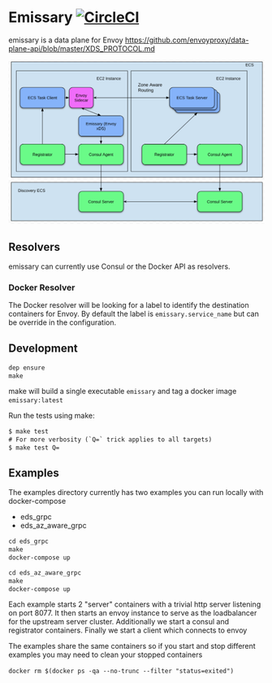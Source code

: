 # Emissary [![CircleCI](https://ci.segment.com/gh/segmentio/emissary.svg?style=svg&circle-token=e31f23668625c3449fe71c8b582ab33191190a50)](https://ci.segment.com/gh/segmentio/emissary)

emissary is a data plane for Envoy https://github.com/envoyproxy/data-plane-api/blob/master/XDS_PROTOCOL.md

![Emissary Diagram](./emissary.png?raw=true "Emissary Diagram")

## Resolvers

emissary can currently use Consul or the Docker API as resolvers.

### Docker Resolver

The Docker resolver will be looking for a label to identify the destination containers for Envoy.
By default the label is `emissary.service_name` but can be override in the configuration.

## Development
```
dep ensure
make
```

make will build a single executable `emissary` and tag a docker image `emissary:latest`

Run the tests using make:

```
$ make test
# For more verbosity (`Q=` trick applies to all targets)
$ make test Q=
```

## Examples

The examples directory currently has two examples you can run locally with docker-compose

* eds_grpc
* eds_az_aware_grpc

```
cd eds_grpc
make
docker-compose up
````

```
cd eds_az_aware_grpc
make
docker-compose up
````

Each example starts 2 "server" containers with a trivial http server listening on port 8077. It then starts an envoy
instance to serve as the loadbalancer for the upstream server cluster. Additionally we start a consul and registrator containers.
Finally we start a client which connects to envoy

The examples share the same containers so if you start and stop different examples you may need to clean your stopped containers

```docker rm $(docker ps -qa --no-trunc --filter "status=exited")```
